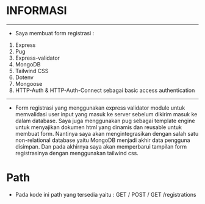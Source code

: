 # INFORMASI
----------------
- Saya membuat form registrasi :
1. Express
2. Pug
3. Express-validator
4. MongoDB
5. Tailwind CSS
6. Dotenv
7. Mongoose
8. HTTP-Auth & HTTP-Auth-Connect sebagai basic access authentication
----------------
- Form registrasi yang menggunakan express validator module untuk memvalidasi user input yang masuk ke server sebelum dikirim masuk ke dalam database. Saya juga menggunakan pug sebagai template engine untuk menyajikan dokumen html yang dinamis dan reusable untuk membuat form. Nantinya saya akan mengintegrasikan dengan salah satu non-relational database yaitu MongoDB menjadi akhir data pengguna disimpan. Dan pada akhirnya saya akan memperbarui tampilan form registrasinya dengan menggunakan tailwind css.

# Path
- Pada kode ini path yang tersedia yaitu :
GET /
POST /
GET /registrations

